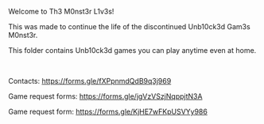 ﻿Welcome to Th3 M0nst3r L1v3s!
 
This was made to continue the life of the discontinued Unb10ck3d Gam3s M0nst3r.

This folder contains Unb10ck3d games you can play anytime even at home.


‎ ‎ ‎ 



Contacts: https://forms.gle/fXPpnmdQdB9q3j969

Game request forms: https://forms.gle/jgVzVSzjNqppjtN3A

Game request form: https://forms.gle/KjHE7wFKpUSVYy986
